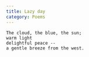 ```yaml
---
title: Lazy day
category: Poems
---
```


    The cloud, the blue, the sun;
    warm light
    delightful peace --
    a gentle breeze from the west.


